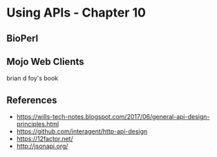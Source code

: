 # Using APIs - Chapter 10

## BioPerl

## Mojo Web Clients

brian d foy's book

## References

* https://wills-tech-notes.blogspot.com/2017/06/general-api-design-principles.html
* https://github.com/interagent/http-api-design
* https://12factor.net/
* http://jsonapi.org/
